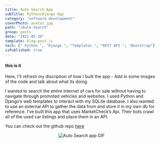 ```yaml
---
title: Auto Search App
subTitle: Python/Django App
category: "software development"
coverPhoto: avatar.jpg
path: "/Auto-Search"
group: posts
date: "2021-05-16"
template: blog-post.js
tech: [" Python ", "Django ", "Templates ", "REST API ", "Bootstrap"]
isPublished: true
---
```


#### this is it

Here, I'll refresh my discription of how I built the app - Add in some images of the code and talk about what its doing.

I wanted to search the entire internet of cars for sale without having to navigate through promoted vehicles and websites. I used Python and Django’s web templates to interact with my SQLite database. I also wanted to use an external API to gather the data from and store it in my own db for reference. I’ve built this app that uses MarketCheck’s Api. Their bots crawl all of the used car listings and place them in an API.

You can check out the github repo [here](https://github.com/MrNoIce/Auto-Search-App)

<center>

![Auto Search app GIF](autosearch.gif)

</center>
